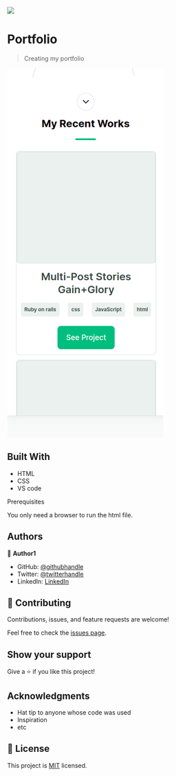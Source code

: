![](https://img.shields.io/badge/Microverse-blueviolet)

# Portfolio

> Creating my portfolio

![screenshot](./Screenshot3.png)



## Built With

- HTML
- CSS
- VS code

Prerequisites

You only need a browser to run the html file.



## Authors

👤 **Author1**

- GitHub: [@githubhandle](https://github.com/iLynette)
- Twitter: [@twitterhandle](https://twitter.com/acholah_lynette)
- LinkedIn: [LinkedIn](https://www.linkedin.com/in/lynette-acholah/)


## 🤝 Contributing

Contributions, issues, and feature requests are welcome!

Feel free to check the [issues page](../../issues/).

## Show your support

Give a ⭐️ if you like this project!

## Acknowledgments

- Hat tip to anyone whose code was used
- Inspiration
- etc

## 📝 License

This project is [MIT](./MIT.md) licensed.

